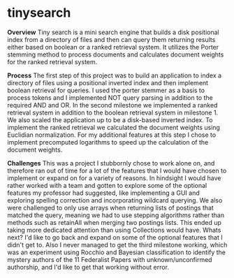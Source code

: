 # tinysearch

<b>Overview</b>
Tiny search is a mini search engine that builds a disk positional index from a directory of files and then can query them returning results either based on boolean or a ranked retrieval system. It utilizes the Porter stemming method to process documents and calculates document weights for the ranked retrieval system.

<b>Process</b>
The first step of this project was to build an application to index a directory of files using a positional inverted index and then implement boolean retrieval for queries. I used the porter stemmer as a basis to process tokens and I implemented NOT query parsing in addition to the required AND and OR.
In the second milestone we implemented a ranked retrieval system in addition to the boolean retrieval system in milestone 1. We also scaled the application up to be a disk-based inverted index. To implement the ranked retrieval we calculated the document weights using Euclidian normalization. For my additional features at this step I chose to implement precomputed logarithms to speed up the calculation of the document weights.

<b>Challenges</b>
This was a project I stubbornly chose to work alone on, and therefore ran out of time for a lot of the features that I would have chosen to implement or expand on for a variety of reasons. In hindsight I would have rather worked with a team and gotten to explore some of the optional features my professor had suggested, like implementing a GUI and exploring spelling correction and incorporating wildcard querying.
We also were challenged to only use arrays when returning lists of postings that matched the query, meaning we had to use stepping algorithms rather than methods such as retainAll when merging two postings lists. This ended up taking more dedicated attention than using Collections would have.
Whats next? I'd like to go back and expand on some of the optional features that I didn't get to. Also I never managed to get the third milestone working, which was an experiment using Rocchio and Bayesian classification to identify the mystery authors of the 11 Federalist Papers with unknown/unconfirmed authorship, and I'd like to get that working without error.
